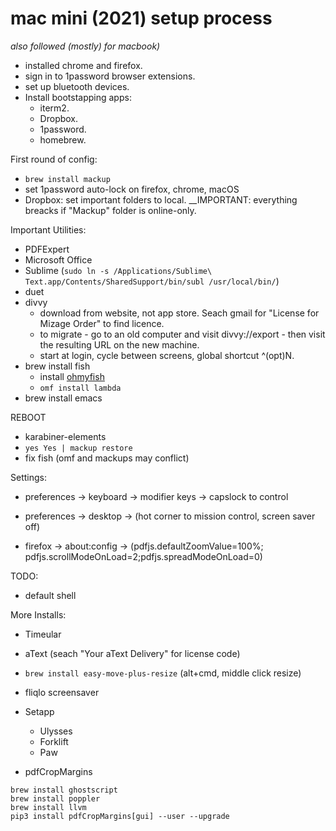 # mac mini (2021) setup process
_also followed (mostly) for macbook)_

* installed chrome and firefox.
* sign in to 1password browser extensions.
* set up bluetooth devices.
* Install bootstapping apps:
  * iterm2.
  * Dropbox.
  * 1password.
  * homebrew.

First round of config:
 * `brew install mackup`
 *  set 1password auto-lock on firefox, chrome, macOS
 * Dropbox: set important folders to local. __IMPORTANT: everything breacks if "Mackup" folder is online-only.
 
Important Utilities:
 * PDFExpert
 * Microsoft Office
 * Sublime (`sudo ln -s /Applications/Sublime\ Text.app/Contents/SharedSupport/bin/subl /usr/local/bin/`)
 * duet
 * divvy 
    * download from website, not app store. Seach gmail for "License for Mizage Order" to find licence.
    * to migrate - go to an old computer and visit divvy://export - then visit the resulting URL on the new machine.
    * start at login, cycle between screens, global shortcut ^(opt)N.
 * brew install fish
   * install [ohmyfish](https://github.com/oh-my-fish/oh-my-fish)
   * `omf install lambda`
 * brew install emacs
 
 REBOOT
 
  * karabiner-elements
  * `yes Yes | mackup restore`
  * fix fish (omf and mackups may conflict)
  
  
Settings:
  * preferences -> keyboard -> modifier keys -> capslock to control
  * preferences -> desktop -> (hot corner to mission control, screen saver off)

  * firefox -> about:config -> (pdfjs.defaultZoomValue=100%; pdfjs.scrollModeOnLoad=2;pdfjs.spreadModeOnLoad=0)


TODO:
 * default shell

More Installs:
 * Timeular
 * aText (seach "Your aText Delivery" for license code)
 * `brew install easy-move-plus-resize` (alt+cmd, middle click resize)
 * fliqlo screensaver
 * Setapp
   * Ulysses
   * Forklift
   * Paw

 * pdfCropMargins
```
brew install ghostscript
brew install poppler
brew install llvm
pip3 install pdfCropMargins[gui] --user --upgrade
```
